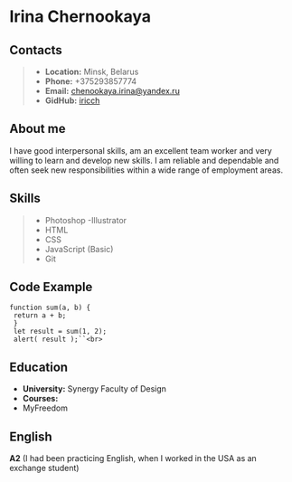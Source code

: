 # Irina Chernookaya
## Contacts
>-  **Location:** Minsk, Belarus
>- **Phone:** +375293857774
>- **Email:** chenookaya.irina@yandex.ru
>- **GidHub:** [iricch](https://github.com/iricch)

## About me
I have good interpersonal skills, am an excellent team worker and very willing to learn and develop new skills.
I am reliable and dependable and often seek new responsibilities within a wide range of employment areas. 

## Skills
>- Photoshop
>-Illustrator
>- HTML
>- CSS
>- JavaScript (Basic)
>- Git

## Code Example

`function sum(a, b) { `<br>`
 return a + b;`<br>`
 }`<br>`
 let result = sum(1, 2);`<br>`
 alert( result );``<br>`
 
 ## Education
 * **University:** Synergy Faculty of Design
 * **Courses:** 
  *  MyFreedom 
  
## English
**A2** (I had been practicing English, when I worked in the USA as an exchange student)
